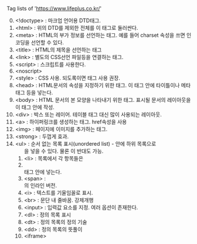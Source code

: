 Tag lists of 'https://www.lifeplus.co.kr/'


0. &lt;!doctype&gt; : 마크업 언어용 DTD태그.
1. &lt;html&gt; : 위의 DTD를 제외한 전체를 이 태그로 둘러싼다.
2. &lt;meta&gt; : HTML의 부가 정보를 선언하는 태그. 예를 들어 charset 속성을 쓰면 인코딩을 선언할 수 있다. 
3. &lt;title&gt; : HTML의 제목을 선언하는 태그 
4. &lt;link&gt; : 별도의 CSS선언 파일등을 연결하는 태그.
5. &lt;script&gt; : 스크립트를 사용한다. 
6. &lt;noscript&gt;
7. &lt;style&gt; : CSS 사용. 되도록이면 <link>태그 사용 권장.
8. &lt;head&gt; : HTML문서의 속성을 지정하기 위한 태그. 이 태그 안에 타이틀이나 메타 태그 등을 넣는다. 
9. &lt;body&gt; : HTML 문서의 본 모양을 나타내기 위한 태그. 표시될 문서의 레이아웃을 이 태그 안에 작성. 
10. &lt;div&gt; : 박스 또는 레이어. 테이블 태그 대신 많이 사용되는 레이아웃. 
11. &lt;a&gt; : 하이퍼링크를 생성하는 태그. href속성을 사용
12. &lt;img&gt; : 페이지에 이미지를 추가하는 태그. 
13. &lt;strong&gt; : 두껍게 효과.
14. &lt;ul&gt; : 순서 없는 목록 표시(unordered list) - 안에 하위 목록으로 <ol>을 넣을 수 있다. 물론 이 반대도 가능.
15. &lt;li&gt; : 목록에서 각 항목들은 <li></li>태그 안에 넣는다.
16. &lt;span&gt; : <div>의 인라인 버전. 
17. &lt;i&gt; : 텍스트를 기울임꼴로 표시. 
18. &lt;br&gt; : 문단 내 줄바꿈. 강제개행
19. &lt;input&gt; : 입력값 요소를 지정. 여러 옵션이 존재한다. 
20. &lt;dl&gt; : 정의 목록 표시
21. &lt;dt&gt; : 정의 목록의 정의 기술
22. &lt;dd&gt; : 정의 목록의 뜻풀이
23. &lt;iframe&gt;
